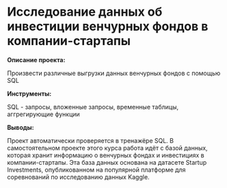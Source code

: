 # Исследование данных об инвестиции венчурных фондов в компании-стартапы

**Описание проекта:**

Произвести различные выгрузки данных венчурных фондов с помощью SQL

**Инструменты:**

SQL - запросы, вложенные запросы, временные таблицы, аггрегирующие функции

**Выводы:**

Проект автоматически проверяется в тренажёре SQL. В самостоятельном проекте этого курса работа идёт с базой данных, которая хранит информацию о венчурных фондах и инвестициях в компании-стартапы. Эта база данных основана на датасете Startup Investments, опубликованном на популярной платформе для соревнований по исследованию данных Kaggle.
